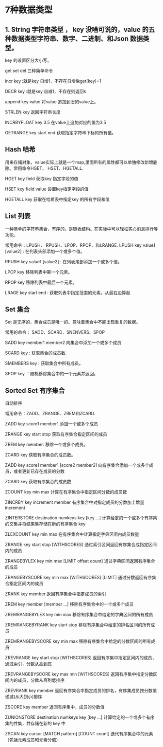 # 7种数据类型

## 1. String 字符串类型 ， key 没啥可说的，value 的五种数据类型字符串、数字、二进制、和Json 数据类型。

key 的设置区分大小写。

get set del 三种简单命令

incr key :就是key 自增1，不存在自增后get(key)=1

DECR key :就是key 自减1，不存在则返回k

append key value 将value 追加到旧的value上。

STRLEN key 返回字符串长度

INCRBYFLOAT key 3.5 在value上追加对应的值为3.5

GETRANGE key start end 获取指定字符串下标的所有值。

## Hash 哈希

 用来存储对象，value实际上就是一个map,里面所有的属性都可以单独修改新增删除。常用命令HGET、 HSET、HGETALL.
 
 HGET key field 获取key 指定字段的值
 
 HSET key field value  设置key指定字段的值
 
 HGETALL key 获取在哈希表中指定key 的所有字段和值
 
 ## List 列表
 
 一种简单的字符串集合，有序的。是链表结构。在实际中可以轻松实心消息排行等功能。
 
 
 常用命令：LPUSH、 RPUSH、LPOP、RPOP、和LRANGE.
 LPUSH key value1 [value2] : 在列表头部添加一个或多个值。
 
 RPUSH key value1 [value2] : 在列表尾部添加一个或多个值。
 
 LPOP key 移除列表中第一个元素。
 
 RPOP key 移除列表中最后一个元素。
 
 LRAGE key start end : 获取列表中指定范围的元素。从最右边算起
 
 
 ## Set 集合
 
 Set 是无序的，集合成员是唯一的。意味着集合中不能出现重复的数据。
 
 常用的命令： SADD、SCARD、SNENVERS、SPOP
 
 SADD key member1 member2 向集合中添加一个或多个成员
 
 SCARD key : 获取集合的成员数.
 
 SMEMBERS key : 获取集合中所有成员。
 
 SPOP key ：随机移除集合中的一个元素并返回。
 
##  Sorted Set 有序集合

 自动排序
 
 常用命令：ZADD、ZRANGE、ZREM和ZCARD.
 
 ZADD key score1 member1 添加一个或多个成员
 
 ZRANGE key start stop 获取有序集合指定区间的成员
 
 ZREM key member: 移除一个或多个成员。
 
 ZCARD key 获取有序集合的成员数。



ZADD key score1 member1 [score2 member2]
向有序集合添加一个或多个成员，或者更新已存在成员的分数




ZCARD key
获取有序集合的成员数




ZCOUNT key min max
计算在有序集合中指定区间分数的成员数




ZINCRBY key increment member
有序集合中对指定成员的分数加上增量 increment




ZINTERSTORE destination numkeys key [key ...]
计算给定的一个或多个有序集的交集并将结果集存储在新的有序集合 key 




ZLEXCOUNT key min max
在有序集合中计算指定字典区间内成员数量




ZRANGE key start stop [WITHSCORES]
通过索引区间返回有序集合成指定区间内的成员




ZRANGEBYLEX key min max [LIMIT offset count]
通过字典区间返回有序集合的成员




ZRANGEBYSCORE key min max [WITHSCORES] [LIMIT]
通过分数返回有序集合指定区间内的成员




ZRANK key member
返回有序集合中指定成员的索引




ZREM key member [member ...]
移除有序集合中的一个或多个成员




ZREMRANGEBYLEX key min max
移除有序集合中给定的字典区间的所有成员





ZREMRANGEBYRANK key start stop
移除有序集合中给定的排名区间的所有成员




ZREMRANGEBYSCORE key min max
移除有序集合中给定的分数区间的所有成员




ZREVRANGE key start stop [WITHSCORES]
返回有序集中指定区间内的成员，通过索引，分数从高到底




ZREVRANGEBYSCORE key max min [WITHSCORES]
返回有序集中指定分数区间内的成员，分数从高到低排序





ZREVRANK key member
返回有序集合中指定成员的排名，有序集成员按分数值递减(从大到小)排序




ZSCORE key member
返回有序集中，成员的分数值



ZUNIONSTORE destination numkeys key [key ...]
计算给定的一个或多个有序集的并集，并存储在新的 key 中



ZSCAN key cursor [MATCH pattern] [COUNT count]
迭代有序集合中的元素（包括元素成员和元素分值）


